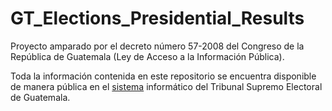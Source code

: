 # GT_Elections_Presidential_Results



Proyecto amparado por el decreto número 57-2008 del Congreso de la República de Guatemala (Ley de Acceso a la Información Pública).

Toda la información contenida en este repositorio se encuentra disponible de manera pública en el [sistema](https://trep.gt) informático del Tribunal Supremo Electoral de Guatemala. 
